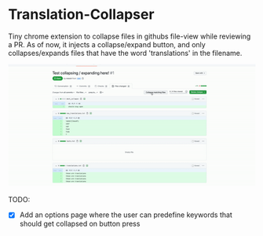 # Translation-Collapser

Tiny chrome extension to collapse files in githubs file-view while reviewing a PR. As of now, it injects a collapse/expand button, and only collapses/expands files that have the word 'translations' in the filename.

![](demo.gif)


TODO:
- [x] Add an options page where the user can predefine keywords that should get collapsed on button press

